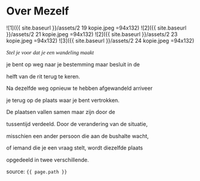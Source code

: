 # Over Mezelf

![1]({{ site.baseurl }}/assets/2 19 kopie.jpeg =94x132) ![2]({{ site.baseurl }}/assets/2 21 kopie.jpeg =94x132) ![2]({{ site.baseurl }}/assets/2 23 kopie.jpeg =94x132) ![3]({{ site.baseurl }}/assets/2 24 kopie.jpeg =94x132)




<p style="font-family: times, serif; font-size:11pt; font-style:italic">Stel je voor dat je een wandeling maakt</p>
<p style="font-family: times, serif; font-size:11pt; font-style:italic"><p>je bent op weg naar je bestemming maar besluit in de</p>
<p style="font-family: times, serif; font-size:11pt; font-style:italic"><p>helft van de rit terug te keren.</p>
<p>Na dezelfde weg opnieuw te hebben afgewandeld arriveer</p>
<p style="font-family: times, serif; font-size:11pt; font-style:italic"><p>je terug op de plaats waar je bent vertrokken.</p>
<p style="font-family: times, serif; font-size:11pt; font-style:italic"><p>De plaatsen vallen samen maar zijn door de</p>
<p style="font-family: times, serif; font-size:11pt; font-style:italic"><p>tussentijd verdeeld. Door de verandering van de situatie,</p>
<p style="font-family: times, serif; font-size:11pt; font-style:italic"><p>misschien een ander persoon die aan de bushalte wacht,</p>
<p style="font-family: times, serif; font-size:11pt; font-style:italic"><p>of iemand die je een vraag stelt, wordt diezelfde plaats</p>
<p style="font-family: times, serif; font-size:11pt; font-style:italic"><p>opgedeeld in twee verschillende.</p>


source: `{{ page.path }}`




 
 
 

